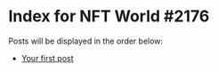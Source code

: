 # Index for NFT World #2176
Posts will be displayed in the order below:

- [Your first post](./001-first.md)

